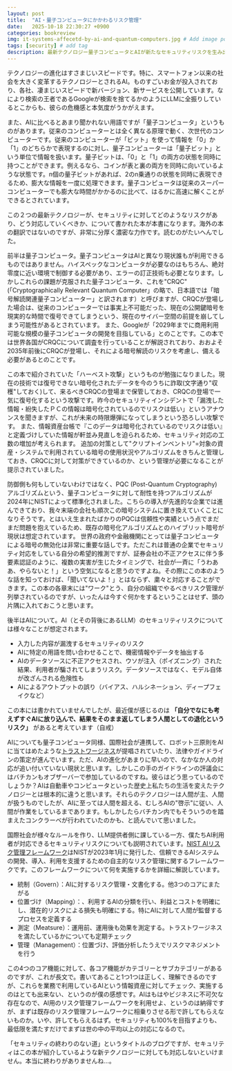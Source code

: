 ```yaml
---
layout: post
title:  "AI・量子コンピュータにかかわるリスク管理"
date:   2025-10-18 22:30:27 +0900
categories: bookreview
img: it-systems-affecetd-by-ai-and-quantum-computers.jpg # Add image post (optional)
tags: [security] # add tag
description: 最新テクノロジー量子コンピュータとAIが新たなセキュリティリスクを生み出す
---
```


テクノロジーの進化はすさまじいスピードです。特に、スマートフォン以来の社会を大きく変革するテクノロジーとされるAI。ものすごいお金が投入されており、各社、凄まじいスピードで新バージョン、新サービスを公開しています。なにより検索の王者であるGoogleが検索を捨てるかのようにLLMに全振りしているとこからも、彼らの危機感と本気度がうかがえます。

また、AIに比べるとあまり聞かれない用語ですが「量子コンピュータ」というものがあります。従来のコンピューターとは全く異なる原理で動く、次世代のコンピューターです。従来のコンピューターが「ビット」を使って情報を「0」か「1」のどちらかで表現するのに対し、量子コンピューターは「量子ビット」という単位で情報を扱います。量子ビットは、「0」と「1」の両方の状態を同時に持つことができます。例えるなら、コインが表と裏の両方を同時に向いているような状態です。n個の量子ビットがあれば、2のn乗通りの状態を同時に表現できるため、膨大な情報を一度に処理できます。量子コンピュータは従来のスーパーコンピューターでも膨大な時間がかかるのに比べて、はるかに高速に解くことができるとされています。

この２つの最新テクノロジーが、セキュリティに対してどのようなリスクがあり、どう対応していくべきか、について書かれた本が本書になります。海外の本の翻訳ではないのですが、非常に分厚く濃密な力作です。読むのがたいへんでした。

前半は量子コンピュータ。量子コンピュータはAIと異なり現状誰もが利用できるものではありません。ハイスペックなコンピュータが必要なのはもちろん、絶対零度に近い環境で制御する必要があり、エラーの訂正技術も必要となります。しかしこれらの課題が克服された量子コンピュータ、これを"CRQC"(「Cryptographically Relevant Quantum Computer」の略で、日本語では「暗号解読関連量子コンピューター」と訳されます）と呼びますが、CRQCが登場した場合は、従来のコンピューターでは事実上不可能だった、現在の公開鍵暗号を現実的な時間で復号できてしまうという、現在のサイバー空間の前提を崩してしまう可能性があるとされています。
また、Googleが「2029年までに商用利用可能な規模の量子コンピュータの開発を目指している」とのことです。この本では世界各国がCRQCについて調査を行っていることが解説されており、おおよそ2035年前後にCRQCが登場し、それによる暗号解読のリスクを考慮し、備える必要があるとのことです。

この本で紹介されていた「ハーベスト攻撃」というものが勉強になりました。現在の技術では復号できない暗号化されたデータを今のうちに詐取(文字通り"収穫"しておく)して、来るべきCRQCの登場まで保管しておき、CRQCの登場で一気に復号化するという攻撃です。昨今のセキュリティインシデントで「漏洩した情報・紛失したＰＣの情報は暗号化されているのでリスクは低い」というアナウンスを聞きますが、これが未来の時限爆弾になってしまうという恐ろしい攻撃です。
また、情報資産台帳で『このデータは暗号化されているのでリスクは低い』と定義づけしていた情報が軒並み見直しを迫られるため、セキュリティ対応の工数の増加が考えられます。
追加の対策として"クリプトインベントリ"=対象の資産・システムで利用されている暗号の使用状況やアルゴリズムをきちんと管理しておき、CRQCに対して対策ができているのか、という管理が必要になることが提示されていました。

防御側も何もしていないわけではなく、PQC (Post-Quantum Cryptography) アルゴリズムという、量子コンピュータに対して耐性を持つアルゴリズムが2024年にNISTによって標準化されました。こちらの導入が先進的な企業では進んできており、我々末端の会社も順次この暗号システムに置き換えていくことになりそうです。とはいえ生まれたばかりのPQCは信頼性や実績という点でまだまだ問題を抱えているため、既存の暗号化アルゴリズムとのハイブリット暗号が現状は想定されています。
世界の政府や金融機関にとっては量子コンピュータによる暗号の無効化は非常に重要な話しです。ただこれは普通の企業でセキュリティ対応をしている自分の希望的推測ですが、証券会社の不正アクセスに伴う多要素認証のように、複数の実害が生じたタイミングで、社会が一斉に「うわああ、やらないと！」という空気になると思うのですよね。その際にこの本のような話を知っておけば、「聞いてないよ！」とはならず、粛々と対応することができます。この本の各章末には"ワーク"とう、自分の組織でやるべきリスク管理が列挙されているのですが、いったんは今すぐ何かをするということはせず、頭の片隅に入れておこうと思います。

後半はAIについて。AI（とその背後にあるLLM）のセキュリティリスクについては様々なことが想定されます。
- 入力した内容が漏洩するセキュリティのリスク
- AIに特定の用語を問い合わせることで、機密情報やデータを抽出する
- AIのデータソースに不正アクセスされ、ウソが注入（ポイズニング）された結果、利用者が騙されてしまうリスク。データソースではなく、モデル自体が改ざんされる危険性も
- AIによるアウトプットの誤り（バイアス、ハルシネーション、ディープフェイクなど）

この本には書かれていませんでしたが、最近僕が感じるのは **「自分でなにも考えずすぐAIに放り込んで、結果をそのまま返してしまう人間としての退化というリスク」** があると考えています（自戒）

AIについても量子コンピュータ同様、国際社会が連携して、ロボット三原則をAIに当てはめたような[トラストワージネス](https://www.biprogy.com/com/tech/technology_foresight/back_number/2021/02-5.html)が提唱されていたり、法律やガイドラインの策定が進んでいます。ただ、AIの進化があまりに早いので、なかなか人の対応が追い付いていない現状と思います。しかしこの手のガイドラインの評議会にはバチカンもオブザーバーで参加しているのですね。彼らはどう思っているのでしょうか？AIは自動車やコンピュータといった歴史上私たちの生活を変えたテクノロジーとは根本的に違うと思います。それらのテクノロジーは人間が主、人間が扱うものでしたが、AIに至っては人間を超える、むしろAIの"啓示"に従い、人間が作業をしているまであります。もしかしたらバチカン内でもそういうのを踏まえたコンクラーベが行われていたのかも、と読んでいて思いました。

国際社会が様々なルールを作り、LLM提供者側に課している一方、僕たちAI利用者が対応できるセキュリティリスクについても説明されています。[NIST AIリスク管理フレームワーク](https://www.pwc.com/jp/ja/knowledge/column/awareness-cyber-security/generative-ai-regulation04.html)はNISTが2023年1月に発行した、信頼できるAIシステムの開発、導入、利用を支援するための自主的なリスク管理に関するフレームワークです。このフレームワークについて何を実施するかを詳細に解説しています。

- 統制（Govern）：AIに対するリスク管理・文書化する。他3つのコアにまたがる
- 位置づけ（Mapping）：、利用するAIの分類を行い、利益とコストを明確にし、潜在的リスクによる損失も明確にする。特にAIに対して人間が監督するプロセスを定義する
- 測定（Meatsure）：運用前、運用後も効果を測定する。トラストワージネスを満たしているかについても定期チェック
- 管理（Management）：位置づけ、評価分析したうえでリスクマネジメントを行う

この4つのコア機能に対して、各コア機能がカテゴリーとサブカテゴリーがあるのですが、これが長文で。書いてあること1つ1つは正しく、理解できるのですが、これらを業務で利用しているAIという情報資産に対してチェック、実施するのはとても出来ない、というのが僕の感想です。AIはもはやビジネスに不可欠な存在なので、AI用のリスク管理フレームワークを利用せよ、というのは納得ですが、まずは既存のリスク管理フレームワークに相乗りさせる形で許してもらえないものか。いや、許してもらえるはず。セキュリティも100%を目指すよりも、最低限を満たすだけでまずは世の中の平均以上の対応になるので。

「セキュリティの終わりのない道」というタイトルのブログですが、セキュリティはこの本が紹介しているような新テクノロジーに対しても対応しないといけません。本当に終わりがありませんね…。
